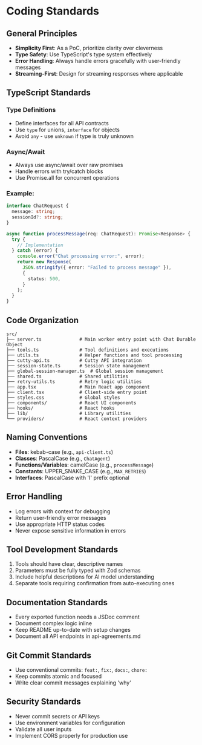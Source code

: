 # Coding Standards

## General Principles

- **Simplicity First**: As a PoC, prioritize clarity over cleverness
- **Type Safety**: Use TypeScript's type system effectively
- **Error Handling**: Always handle errors gracefully with user-friendly messages
- **Streaming-First**: Design for streaming responses where applicable

## TypeScript Standards

### Type Definitions

- Define interfaces for all API contracts
- Use `type` for unions, `interface` for objects
- Avoid `any` - use `unknown` if type is truly unknown

### Async/Await

- Always use async/await over raw promises
- Handle errors with try/catch blocks
- Use Promise.all for concurrent operations

### Example:

```typescript
interface ChatRequest {
  message: string;
  sessionId?: string;
}

async function processMessage(req: ChatRequest): Promise<Response> {
  try {
    // Implementation
  } catch (error) {
    console.error("Chat processing error:", error);
    return new Response(
      JSON.stringify({ error: "Failed to process message" }),
      {
        status: 500,
      }
    );
  }
}
```

## Code Organization

```
src/
├── server.ts              # Main worker entry point with Chat Durable Object
├── tools.ts               # Tool definitions and executions
├── utils.ts               # Helper functions and tool processing
├── cutty-api.ts           # Cutty API integration
├── session-state.ts       # Session state management
├── global-session-manager.ts  # Global session management
├── shared.ts              # Shared utilities
├── retry-utils.ts         # Retry logic utilities
├── app.tsx                # Main React app component
├── client.tsx             # Client-side entry point
├── styles.css             # Global styles
├── components/            # React UI components
├── hooks/                 # React hooks
├── lib/                   # Library utilities
└── providers/             # React context providers
```

## Naming Conventions

- **Files**: kebab-case (e.g., `api-client.ts`)
- **Classes**: PascalCase (e.g., `ChatAgent`)
- **Functions/Variables**: camelCase (e.g., `processMessage`)
- **Constants**: UPPER_SNAKE_CASE (e.g., `MAX_RETRIES`)
- **Interfaces**: PascalCase with 'I' prefix optional

## Error Handling

- Log errors with context for debugging
- Return user-friendly error messages
- Use appropriate HTTP status codes
- Never expose sensitive information in errors

## Tool Development Standards

1. Tools should have clear, descriptive names
2. Parameters must be fully typed with Zod schemas
3. Include helpful descriptions for AI model understanding
4. Separate tools requiring confirmation from auto-executing ones

## Documentation Standards

- Every exported function needs a JSDoc comment
- Document complex logic inline
- Keep README up-to-date with setup changes
- Document all API endpoints in api-agreements.md

## Git Commit Standards

- Use conventional commits: `feat:`, `fix:`, `docs:`, `chore:`
- Keep commits atomic and focused
- Write clear commit messages explaining 'why'

## Security Standards

- Never commit secrets or API keys
- Use environment variables for configuration
- Validate all user inputs
- Implement CORS properly for production use

